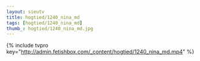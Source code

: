```yaml
--- 
layout: sieutv
title: hogtied/1240_nina_md
tags: [hogtied/1240_nina_md]
thumb_: hogtied/1240_nina_md.jpg
---
```

{% include tvpro key="http://admin.fetishbox.com/_content/hogtied/1240_nina_md.mp4" %} 
